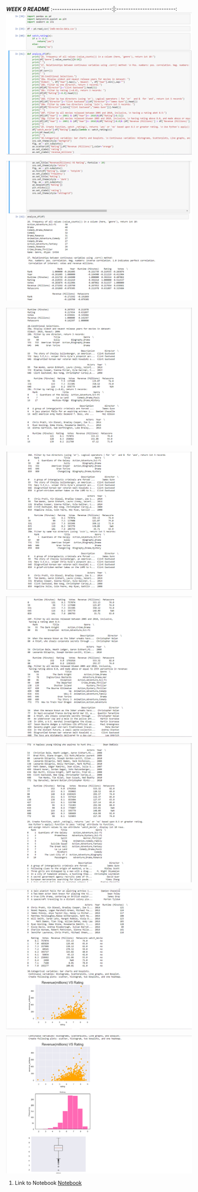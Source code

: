 ***WEEK 9 README***
:-------------------------:|:-------------------------:
![jupyter screenshot1](img/DISweek9shot1.png)    

![jupyter screenshot1](img/DISweek9shot2.png)    

![jupyter screenshot1](img/DISweek9shot3.png)    

![jupyter screenshot1](img/DISweek9shot4.png)    

![jupyter screenshot1](img/DISweek9shot5.png)    

![jupyter screenshot1](img/DISweek9shot6.png)    

![jupyter screenshot1](img/DISweek9shot7.png) 

![jupyter screenshot1](img/DISweek9shot8.png) 

1. Link to Notebook
[Notebook](documents/DISweek9.ipynb "Week 9 notebook")